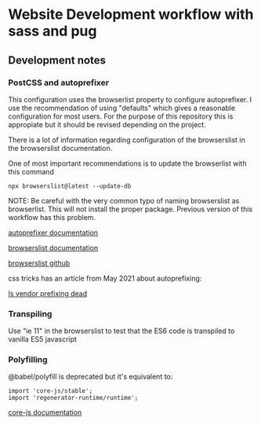 # Website Development workflow with sass and pug

## Development notes

### PostCSS and autoprefixer

This configuration uses the browserlist property to configure autoprefixer. I use the recommendation of using "defaults" which gives a reasonable configuration for most users. For the purpose of this repository this is appropiate but it should be revised depending on the project.

There is a lot of information regarding configuration of the browserslist in the browserslist documentation.

One of most important recommendations is to update the browserlist with this command

```shell
npx browserslist@latest --update-db
```

NOTE: Be careful with the very common typo of naming browserslist as browserlist. This will not install the proper package. Previous version of this workflow has this problem.

[autoprefixer documentation](https://github.com/postcss/autoprefixer)

[browserslist documentation](https://browsersl.ist/)

[browserslist github](https://github.com/browserslist/browserslist)

css tricks has an article from May 2021 about autoprefixing:

[Is vendor prefixing dead](https://css-tricks.com/is-vendor-prefixing-dead/)

### Transpiling

Use "ie 11" in the browserslist to test that the ES6 code is transpiled to vanilla ES5 javascript

### Polyfilling

@babel/polyfill is deprecated but it's equivalent to:

```shell
import 'core-js/stable';
import 'regenerator-runtime/runtime';
```

[core-js documentation](https://github.com/zloirock/core-js/blob/master/README.md)
